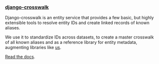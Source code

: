 ### [django-crosswalk](https://github.com/The-Politico/django-crosswalk)


Django-crosswalk is an entity service that provides a few basic, but highly extensible tools to resolve entity IDs and create linked records of known aliases.

We use it to standardize IDs across datasets, to create a master crosswalk of all known aliases and as a reference library for entity metadata, augmenting libraries like [us](https://pypi.python.org/pypi/us).

[Read the docs](http://django-crosswalk.readthedocs.io/en/latest/).
